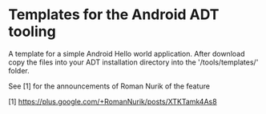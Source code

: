 Templates for the Android ADT tooling
=====================================

A template for a simple Android Hello world application. After download copy the files into your ADT installation directory into the '<android-sdk-folder>/tools/templates/' folder. 

See [1] for the announcements of Roman Nurik of the feature

[1] https://plus.google.com/+RomanNurik/posts/XTKTamk4As8


